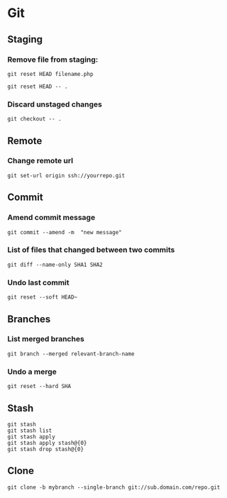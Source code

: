 # Git


## Staging
### Remove file from staging:
```
git reset HEAD filename.php

git reset HEAD -- .
```

### Discard unstaged changes
```
git checkout -- .
```

## Remote
### Change remote url
```
git set-url origin ssh://yourrepo.git
```

## Commit
### Amend commit message
```
git commit --amend -m  "new message"
```
### List of files that changed between two commits
```
git diff --name-only SHA1 SHA2
```
### Undo last commit
```
git reset --soft HEAD~
```
## Branches
### List merged branches
```
git branch --merged relevant-branch-name
```

### Undo a merge
```
git reset --hard SHA
```

## Stash
```
git stash
git stash list
git stash apply
git stash apply stash@{0}
git stash drop stash@{0}
```

## Clone
```
git clone -b mybranch --single-branch git://sub.domain.com/repo.git
```


